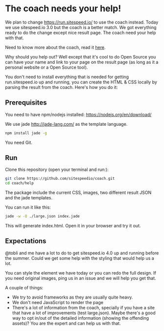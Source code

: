 # The coach needs your help!

We plan to change <https://run.sitespeed.io/> to use the coach instead. Today we use sitespeed.io 3.0 but the coach is a better match. We got everything ready to do the change except nice result page. The coach need your help with that.

Need to know more about the coach, read it [here](https://github.com/sitespeedio/coach).

Why should you help out? Well except that it's cool to do Open Source you can have your name and link to your page on the result page (as long as it a personal website or a Open Source tool).

You don't need to install everything that is needed for getting run.sitespeed.io up and running, you can create the HTML & CSS locally by parsing the result from the coach. Here's how you do it:

## Prerequisites

You need to have npm/nodejs installed:
<https://nodejs.org/en/download/>

We use jade <http://jade-lang.com/> as the template language.

```bash
npm install jade -g
```

You need Git.

## Run

Clone this repository (open your terminal and run:):

```bash
git clone https://github.com/sitespeedio/coach.git
cd coach/help
```

The package include the current CSS, images, two different result JSON and the jade templates.

You can run it like this:

```bash
jade -w -O ./large.json index.jade
```

This will generate index.html. Open it in your browser and try it out.

## Expectations

@tobli and me have a lot to do to get sitespeed.io 4.0 up and running before the summer. Could we get some help with the styling that would help us a lot.

You can style the element we have today or you can redo the full design. If you need original images, ping us in an issue and we will help you get that.

A couple of things:

* We try to avoid frameworks as they are usually quite heavy.
* We don't need JavaScript to render the page
* There's a lot of information from the coach, specially if you have a site that have a lot of improvements (test large.json). Maybe there's a good way to opt in/out of the detailed information (showing the offending assets)? You are the expert and can help us with that.
